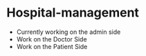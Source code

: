 # Hospital-management
 - Currently working on the admin side
 - Work on the Doctor Side
 - Work on the Patient Side
